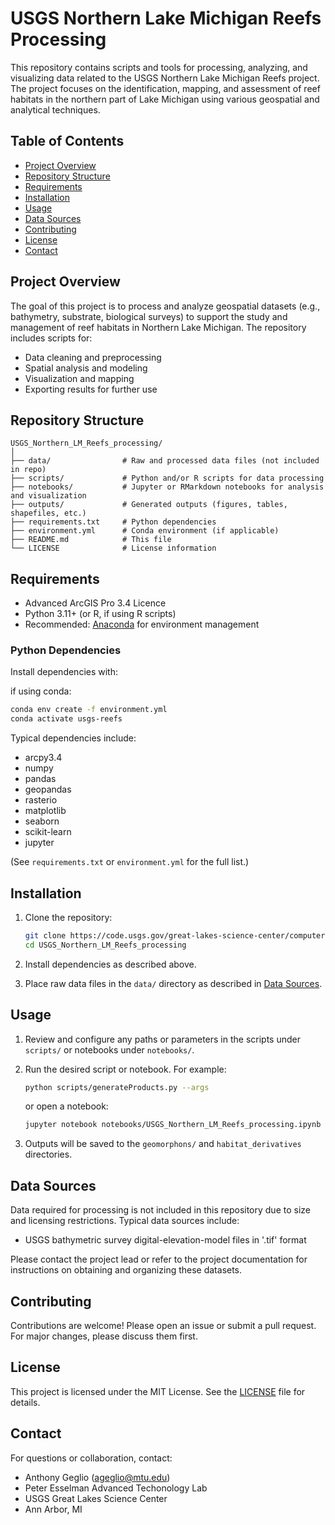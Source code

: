 # USGS Northern Lake Michigan Reefs Processing

This repository contains scripts and tools for processing, analyzing, and visualizing data related to the USGS Northern Lake Michigan Reefs project. The project focuses on the identification, mapping, and assessment of reef habitats in the northern part of Lake Michigan using various geospatial and analytical techniques.

## Table of Contents

- [Project Overview](#project-overview)
- [Repository Structure](#repository-structure)
- [Requirements](#requirements)
- [Installation](#installation)
- [Usage](#usage)
- [Data Sources](#data-sources)
- [Contributing](#contributing)
- [License](#license)
- [Contact](#contact)

## Project Overview

The goal of this project is to process and analyze geospatial datasets (e.g., bathymetry, substrate, biological surveys) to support the study and management of reef habitats in Northern Lake Michigan. The repository includes scripts for:

- Data cleaning and preprocessing
- Spatial analysis and modeling
- Visualization and mapping
- Exporting results for further use

## Repository Structure

```
USGS_Northern_LM_Reefs_processing/
│
├── data/                # Raw and processed data files (not included in repo)
├── scripts/             # Python and/or R scripts for data processing
├── notebooks/           # Jupyter or RMarkdown notebooks for analysis and visualization
├── outputs/             # Generated outputs (figures, tables, shapefiles, etc.)
├── requirements.txt     # Python dependencies
├── environment.yml      # Conda environment (if applicable)
├── README.md            # This file
└── LICENSE              # License information
```

## Requirements

- Advanced ArcGIS Pro 3.4 Licence
- Python 3.11+ (or R, if using R scripts)
- Recommended: [Anaconda](https://www.anaconda.com/products/distribution) for environment management

### Python Dependencies

Install dependencies with:

if using conda:

```bash
conda env create -f environment.yml
conda activate usgs-reefs
```

Typical dependencies include:
- arcpy3.4
- numpy
- pandas
- geopandas
- rasterio
- matplotlib
- seaborn
- scikit-learn
- jupyter

(See `requirements.txt` or `environment.yml` for the full list.)

## Installation

1. Clone the repository:

   ```bash
   git clone https://code.usgs.gov/great-lakes-science-center/computer-vision/usgs_northern_lm_reefs_processing.git
   cd USGS_Northern_LM_Reefs_processing
   ```

2. Install dependencies as described above.

3. Place raw data files in the `data/` directory as described in [Data Sources](#data-sources).

## Usage

1. Review and configure any paths or parameters in the scripts under `scripts/` or notebooks under `notebooks/`.
2. Run the desired script or notebook. For example:

   ```bash
   python scripts/generateProducts.py --args
   ```

   or open a notebook:

   ```bash
   jupyter notebook notebooks/USGS_Northern_LM_Reefs_processing.ipynb
   ```

3. Outputs will be saved to the `geomorphons/` and `habitat_derivatives` directories.

## Data Sources

Data required for processing is not included in this repository due to size and licensing restrictions. Typical data sources include:

- USGS bathymetric survey digital-elevation-model files in '.tif' format

Please contact the project lead or refer to the project documentation for instructions on obtaining and organizing these datasets.

## Contributing

Contributions are welcome! Please open an issue or submit a pull request. For major changes, please discuss them first.

## License

This project is licensed under the MIT License. See the [LICENSE](LICENSE) file for details.

## Contact

For questions or collaboration, contact:

- Anthony Geglio (ageglio@mtu.edu)
- Peter Esselman Advanced Techonology Lab
- USGS Great Lakes Science Center
- Ann Arbor, MI
